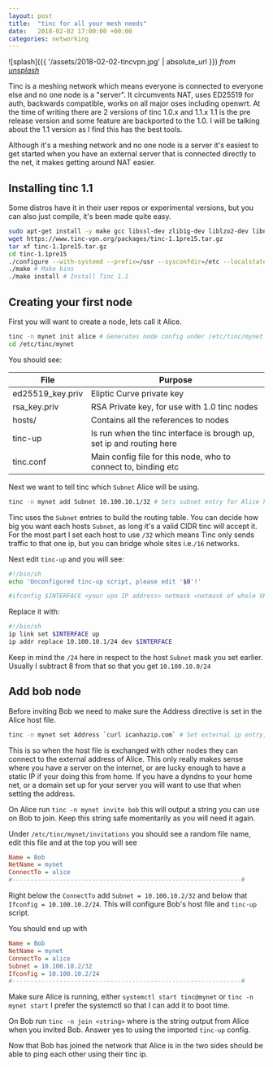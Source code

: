 ```yaml
---
layout: post
title:  "tinc for all your mesh needs"
date:   2018-02-02 17:00:00 +00:00
categories: networking
---
```

![splash]({{ '/assets/2018-02-02-tincvpn.jpg' | absolute_url }})
*from [unsplash](https://unsplash.com/photos/GSZQ_eupukE)*

Tinc is a meshing network which means everyone is connected to everyone else and no one node is a "server".
It circumvents NAT, uses ED25519 for auth, backwards compatible, works on all major oses including openwrt.
At the time of writing there are 2 versions of tinc 1.0.x and 1.1.x
1.1 is the pre release version and some feature are backported to the 1.0. I will be talking about the 1.1 version as I find this has the best tools.

Although it's a meshing network and no one node is a server it's easiest to get started when you have an external server that is connected directly to the net, it makes getting around NAT easier.

## Installing tinc 1.1
Some distros have it in their user repos or experimental versions, but you can also just compile, it's been made quite easy.

``` bash
sudo apt-get install -y make gcc libssl-dev zlib1g-dev liblzo2-dev libncurses5-dev libreadline6-dev # Build Dependencies
wget https://www.tinc-vpn.org/packages/tinc-1.1pre15.tar.gz
tar xf tinc-1.1pre15.tar.gz
cd tinc-1.1pre15
./configure --with-systemd --prefix=/usr --sysconfdir=/etc --localstatedir=/var --sbindir=/usr/sbin --with-systemdsystemunitdir=/usr/lib/systemd/system # Default flags for most distros
./make # Make bins
./make install # Install Tinc 1.1
```

## Creating your first node
First you will want to create a node, lets call it Alice.
``` bash
tinc -n mynet init alice # Generates node config under /etc/tinc/mynet
cd /etc/tinc/mynet
```

You should see:

| File             | Purpose                                                              |
| ---------------- | -------------------------------------------------------------------- |
| ed25519_key.priv | Eliptic Curve private key                                            |
| rsa_key.priv     | RSA Private key, for use with 1.0 tinc nodes                         |
| hosts/           | Contains all the references to nodes                                 |
| tinc-up          | Is run when the tinc interface is brough up, set ip and routing here |
| tinc.conf        | Main config file for this node, who to connect to, binding etc       |


Next we want to tell tinc which `Subnet` Alice will be using.

``` bash
tinc -n mynet add Subnet 10.100.10.1/32 # Sets subnet entry for Alice host under hosts/
```

Tinc uses the `Subnet` entries to build the routing table.
You can decide how big you want each hosts `Subnet`, as long it's a valid CIDR tinc will accept it.
For the most part I set each host to use `/32` which means Tinc only sends traffic to that one ip, but you can bridge whole sites i.e.`/16` networks.

Next edit `tinc-up` and you will see:
``` bash
#!/bin/sh
echo 'Unconfigured tinc-up script, please edit '$0'!'

#ifconfig $INTERFACE <your vpn IP address> netmask <netmask of whole VPN>
```

Replace it with:
``` bash
#!/bin/sh
ip link set $INTERFACE up
ip addr replace 10.100.10.1/24 dev $INTERFACE
```
Keep in mind the `/24` here in respect to the host `Subnet` mask you set earlier. Usually I subtract 8 from that so that you get `10.100.10.0/24`

## Add bob node
Before inviting Bob we need to make sure the Address directive is set in the Alice host file.
``` bash
tinc -n mynet set Address `curl icanhazip.com` # Set external ip entry, this can also be a hostname i.e.example.com
```
This is so when the host file is exchanged with other nodes they can connect to the external address of Alice.
This only really makes sense where you have a server on the internet, or are lucky enough to have a static IP if your doing this from home.
If you have a dyndns to your home net, or a domain set up for your server you will want to use that when setting the address.

On Alice run `tinc -n mynet invite bob` this will output a string you can use on Bob to join.
Keep this string safe momentarily as you will need it again.

Under `/etc/tinc/mynet/invitations` you should see a random file name, edit this file and at the top you will see

``` ini
Name = Bob
NetName = mynet
ConnectTo = alice
#---------------------------------------------------------------#
```

Right below the `ConnectTo` add `Subnet = 10.100.10.2/32` and below that `Ifconfig = 10.100.10.2/24`.
This will configure Bob's host file and `tinc-up` script.

You should end up with
``` ini
Name = Bob
NetName = mynet
ConnectTo = alice
Subnet = 10.100.10.2/32
Ifconfig = 10.100.10.2/24
#---------------------------------------------------------------#
```

Make sure Alice is running, either `systemctl start tinc@mynet` or `tinc -n mynet start`
I prefer the systemctl so that I can add it to boot time.

On Bob run `tinc -n join <string>` where *<string>* is the string output from Alice when you invited Bob.
Answer yes to using the imported `tinc-up` config.

Now that Bob has joined the network that Alice is in the two sides should be able to ping each other using their tinc ip.

